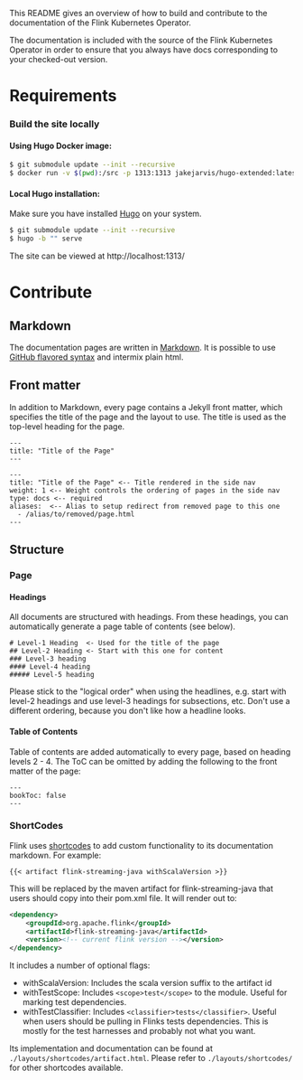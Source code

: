This README gives an overview of how to build and contribute to the
documentation of the Flink Kubernetes Operator.

The documentation is included with the source of the Flink Kubernetes Operator in order to ensure
that you always have docs corresponding to your checked-out version.

# Requirements

### Build the site locally

#### Using Hugo Docker image:

```sh
$ git submodule update --init --recursive
$ docker run -v $(pwd):/src -p 1313:1313 jakejarvis/hugo-extended:latest server --buildDrafts --buildFuture --bind 0.0.0.0
```

#### Local Hugo installation:


Make sure you have installed [Hugo](https://gohugo.io/getting-started/installing/) on your system.

```sh
$ git submodule update --init --recursive
$ hugo -b "" serve
```

The site can be viewed at http://localhost:1313/

# Contribute

## Markdown

The documentation pages are written in
[Markdown](http://daringfireball.net/projects/markdown/syntax). It is possible
to use [GitHub flavored
syntax](http://github.github.com/github-flavored-markdown) and intermix plain
html.

## Front matter

In addition to Markdown, every page contains a Jekyll front matter, which
specifies the title of the page and the layout to use. The title is used as the
top-level heading for the page.

    ---
    title: "Title of the Page"
    ---

    ---
    title: "Title of the Page" <-- Title rendered in the side nav
    weight: 1 <-- Weight controls the ordering of pages in the side nav
    type: docs <-- required
    aliases:  <-- Alias to setup redirect from removed page to this one
      - /alias/to/removed/page.html
    ---

## Structure

### Page

#### Headings

All documents are structured with headings. From these headings, you can
automatically generate a page table of contents (see below).

```
# Level-1 Heading  <- Used for the title of the page 
## Level-2 Heading <- Start with this one for content
### Level-3 heading
#### Level-4 heading
##### Level-5 heading
```

Please stick to the "logical order" when using the headlines, e.g. start with
level-2 headings and use level-3 headings for subsections, etc. Don't use a
different ordering, because you don't like how a headline looks.

#### Table of Contents

Table of contents are added automatically to every page, based on heading levels
2 - 4. The ToC can be omitted by adding the following to the front matter of
the page:

    ---
    bookToc: false
    ---

### ShortCodes 

Flink uses [shortcodes](https://gohugo.io/content-management/shortcodes/) to add
custom functionality to its documentation markdown. For example:

    {{< artifact flink-streaming-java withScalaVersion >}}

This will be replaced by the maven artifact for flink-streaming-java that users
should copy into their pom.xml file. It will render out to:

```xml
<dependency>
    <groupdId>org.apache.flink</groupId>
    <artifactId>flink-streaming-java</artifactId>
    <version><!-- current flink version --></version>
</dependency>
```

It includes a number of optional flags:

* withScalaVersion: Includes the scala version suffix to the artifact id
* withTestScope: Includes `<scope>test</scope>` to the module. Useful for
  marking test dependencies.
* withTestClassifier: Includes `<classifier>tests</classifier>`. Useful when
  users should be pulling in Flinks tests dependencies. This is mostly for the
  test harnesses and probably not what you want. 

Its implementation and documentation can be found at
`./layouts/shortcodes/artifact.html`. Please refer to `./layouts/shortcodes/`
for other shortcodes available.
